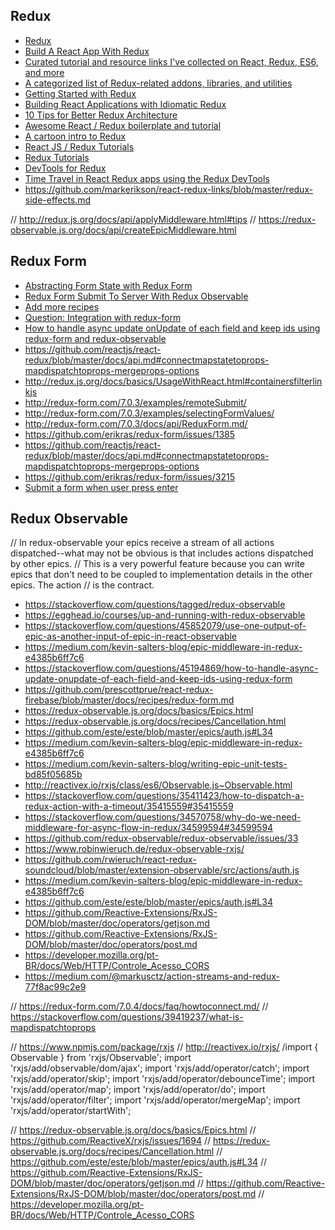 ## Redux
- [Redux](http://redux.js.org/)
- [Build A React App With Redux](https://egghead.io/courses/build-a-react-app-with-redux)
- [Curated tutorial and resource links I've collected on React, Redux, ES6, and more](https://github.com/markerikson/react-redux-links)
- [A categorized list of Redux-related addons, libraries, and utilities](https://github.com/markerikson/redux-ecosystem-links)
- [Getting Started with Redux](https://egghead.io/courses/getting-started-with-redux)
- [Building React Applications with Idiomatic Redux](https://egghead.io/courses/building-react-applications-with-idiomatic-redux)
- [10 Tips for Better Redux Architecture](https://medium.com/javascript-scene/10-tips-for-better-redux-architecture-69250425af44)
- [Awesome React / Redux boilerplate and tutorial](https://github.com/buckyroberts/React-Redux-Boilerplate)
- [A cartoon intro to Redux](https://code-cartoons.com/a-cartoon-intro-to-redux-3afb775501a6)
- [React JS / Redux Tutorials](https://www.youtube.com/playlist?list=PL6gx4Cwl9DGBbSLZjvleMwldX8jGgXV6a)
- [Redux Tutorials](https://www.youtube.com/playlist?list=PLoYCgNOIyGADILc3iUJzygCqC8Tt3bRXt)
- [DevTools for Redux](https://github.com/gaearon/redux-devtools)
- [Time Travel in React Redux apps using the Redux DevTools](https://onsen.io/blog/react-redux-devtools-with-time-travel/)
- https://github.com/markerikson/react-redux-links/blob/master/redux-side-effects.md

// http://redux.js.org/docs/api/applyMiddleware.html#tips
// https://redux-observable.js.org/docs/api/createEpicMiddleware.html


## Redux Form
- [Abstracting Form State with Redux Form](https://www.youtube.com/watch?v=eDTi7lYR1VU)
- [Redux Form Submit To Server With Redux Observable](https://www.youtube.com/watch?v=JT2F2NQ19o0)
- [Add more recipes](https://github.com/redux-observable/redux-observable/issues/87)
- [Question: Integration with redux-form](https://github.com/redux-saga/redux-saga/issues/161#issuecomment-191312502)
- [How to handle async update onUpdate of each field and keep ids using redux-form and redux-observable](https://github.com/erikras/redux-form/issues/3215)
- https://github.com/reactjs/react-redux/blob/master/docs/api.md#connectmapstatetoprops-mapdispatchtoprops-mergeprops-options
- http://redux.js.org/docs/basics/UsageWithReact.html#containersfilterlinkjs
- http://redux-form.com/7.0.3/examples/remoteSubmit/ 
- http://redux-form.com/7.0.3/examples/selectingFormValues/
- http://redux-form.com/7.0.3/docs/api/ReduxForm.md/
- https://github.com/erikras/redux-form/issues/1385
- https://github.com/reactjs/react-redux/blob/master/docs/api.md#connectmapstatetoprops-mapdispatchtoprops-mergeprops-options
- https://github.com/erikras/redux-form/issues/3215
- [Submit a form when user press enter](https://github.com/erikras/redux-form/issues/572)

## Redux Observable
// In redux-observable your epics receive a stream of all actions dispatched--what may not be obvious is that includes actions dispatched by other epics. 
// This is a very powerful feature because you can write epics that don't need to be coupled to implementation details in the other epics. The action 
// is the contract.

- https://stackoverflow.com/questions/tagged/redux-observable
- https://egghead.io/courses/up-and-running-with-redux-observable
- https://stackoverflow.com/questions/45852079/use-one-output-of-epic-as-another-input-of-epic-in-react-observable
- https://medium.com/kevin-salters-blog/epic-middleware-in-redux-e4385b6ff7c6
- https://stackoverflow.com/questions/45194869/how-to-handle-async-update-onupdate-of-each-field-and-keep-ids-using-redux-form
- https://github.com/prescottprue/react-redux-firebase/blob/master/docs/recipes/redux-form.md
- https://redux-observable.js.org/docs/basics/Epics.html
- https://redux-observable.js.org/docs/recipes/Cancellation.html
- https://github.com/este/este/blob/master/epics/auth.js#L34
- https://medium.com/kevin-salters-blog/epic-middleware-in-redux-e4385b6ff7c6
- https://medium.com/kevin-salters-blog/writing-epic-unit-tests-bd85f05685b
- http://reactivex.io/rxjs/class/es6/Observable.js~Observable.html
- https://stackoverflow.com/questions/35411423/how-to-dispatch-a-redux-action-with-a-timeout/35415559#35415559
- https://stackoverflow.com/questions/34570758/why-do-we-need-middleware-for-async-flow-in-redux/34599594#34599594
- https://github.com/redux-observable/redux-observable/issues/33
- https://www.robinwieruch.de/redux-observable-rxjs/
- https://github.com/rwieruch/react-redux-soundcloud/blob/master/extension-observable/src/actions/auth.js
- https://medium.com/kevin-salters-blog/epic-middleware-in-redux-e4385b6ff7c6
- https://github.com/este/este/blob/master/epics/auth.js#L34
- https://github.com/Reactive-Extensions/RxJS-DOM/blob/master/doc/operators/getjson.md
- https://github.com/Reactive-Extensions/RxJS-DOM/blob/master/doc/operators/post.md
- https://developer.mozilla.org/pt-BR/docs/Web/HTTP/Controle_Acesso_CORS
- https://medium.com/@markusctz/action-streams-and-redux-77f8ac99c2e9

// https://redux-form.com/7.0.4/docs/faq/howtoconnect.md/
// https://stackoverflow.com/questions/39419237/what-is-mapdispatchtoprops


// https://www.npmjs.com/package/rxjs
// http://reactivex.io/rxjs/
/import {
    Observable
} from 'rxjs/Observable';
import 'rxjs/add/observable/dom/ajax';
import 'rxjs/add/operator/catch';
import 'rxjs/add/operator/skip';
import 'rxjs/add/operator/debounceTime';
import 'rxjs/add/operator/map';
import 'rxjs/add/operator/do';
import 'rxjs/add/operator/filter';
import 'rxjs/add/operator/mergeMap';
import 'rxjs/add/operator/startWith';


// https://redux-observable.js.org/docs/basics/Epics.html
// https://github.com/ReactiveX/rxjs/issues/1694
// https://redux-observable.js.org/docs/recipes/Cancellation.html
// https://github.com/este/este/blob/master/epics/auth.js#L34
    // https://github.com/Reactive-Extensions/RxJS-DOM/blob/master/doc/operators/getjson.md
    // https://github.com/Reactive-Extensions/RxJS-DOM/blob/master/doc/operators/post.md
    // https://developer.mozilla.org/pt-BR/docs/Web/HTTP/Controle_Acesso_CORS

